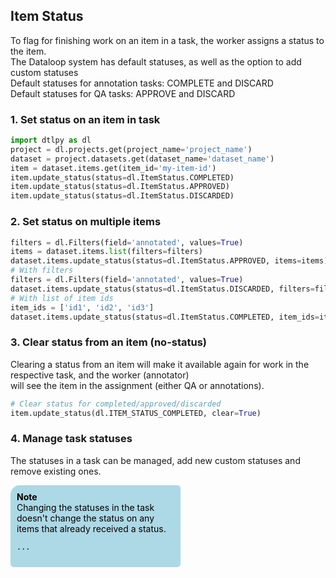 ## Item Status  
To flag for finishing work on an item in a task, the worker assigns a status to the item.  
The Dataloop system has default statuses, as well as the option to add custom statuses  
Default statuses for annotation tasks: COMPLETE and DISCARD  
Default statuses for QA tasks: APPROVE and DISCARD  
  
### 1. Set status on an item in task  

```python
import dtlpy as dl
project = dl.projects.get(project_name='project_name')
dataset = project.datasets.get(dataset_name='dataset_name')
item = dataset.items.get(item_id='my-item-id')
item.update_status(status=dl.ItemStatus.COMPLETED)
item.update_status(status=dl.ItemStatus.APPROVED)
item.update_status(status=dl.ItemStatus.DISCARDED)
```
### 2. Set status on multiple items  

```python
filters = dl.Filters(field='annotated', values=True)
items = dataset.items.list(filters=filters)
dataset.items.update_status(status=dl.ItemStatus.APPROVED, items=items)
# With filters
filters = dl.Filters(field='annotated', values=True)
dataset.items.update_status(status=dl.ItemStatus.DISCARDED, filters=filters)
# With list of item ids
item_ids = ['id1', 'id2', 'id3']
dataset.items.update_status(status=dl.ItemStatus.COMPLETED, item_ids=item_ids)
```
### 3. Clear status from an item (no-status)  
Clearing a status from an item will make it available again for work in the respective task, and the worker (annotator)  
will see the item in the assignment (either QA or annotations).  

```python
# Clear status for completed/approved/discarded
item.update_status(dl.ITEM_STATUS_COMPLETED, clear=True)
```
### 4. Manage task statuses  
The statuses in a task can be managed, add new custom statuses and remove existing ones.  
  
  
<div style="background-color: lightblue; color: black; width: 50%; padding: 10px; border-radius: 15px 5px 5px 5px;"><b>Note</b><br>  
Changing the statuses in the task doesn't change the status on any items that already received a status.  

```python
...
```
